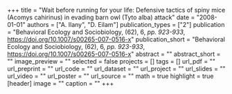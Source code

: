 +++
title = "Wait before running for your life: Defensive tactics of spiny mice (Acomys cahirinus) in evading barn owl (Tyto alba) attack"
date = "2008-01-01"
authors = ["A. Ilany", "D. Eilam"]
publication_types = ["2"]
publication = "Behavioral Ecology and Sociobiology, (62), 6, _pp. 923-933_, https://doi.org/10.1007/s00265-007-0516-x"
publication_short = "Behavioral Ecology and Sociobiology, (62), 6, _pp. 923-933_, https://doi.org/10.1007/s00265-007-0516-x"
abstract = ""
abstract_short = ""
image_preview = ""
selected = false
projects = []
tags = []
url_pdf = ""
url_preprint = ""
url_code = ""
url_dataset = ""
url_project = ""
url_slides = ""
url_video = ""
url_poster = ""
url_source = ""
math = true
highlight = true
[header]
image = ""
caption = ""
+++

